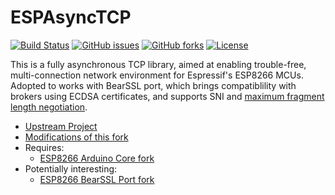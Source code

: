 # ESPAsyncTCP
[![Build Status](https://travis-ci.org/Adam5Wu/ESPAsyncTCP.svg?branch=adam5wu/master)](https://travis-ci.org/Adam5Wu/ESPAsyncTCP)
[![GitHub issues](https://img.shields.io/github/issues/Adam5Wu/ESPAsyncTCP.svg)](https://github.com/Adam5Wu/ESPAsyncTCP/issues)
[![GitHub forks](https://img.shields.io/github/forks/Adam5Wu/ESPAsyncTCP.svg)](https://github.com/Adam5Wu/ESPAsyncTCP/network)
[![License](https://img.shields.io/github/license/Adam5Wu/ESPAsyncTCP.svg)](./LICENSE.txt)

This is a fully asynchronous TCP library, aimed at enabling trouble-free, multi-connection network environment for Espressif's ESP8266 MCUs.
Adopted to works with BearSSL port, which brings compatiblility with brokers using ECDSA certificates, and supports SNI and [maximum fragment length negotiation](https://tools.ietf.org/html/rfc6066#page-8).

* [Upstream Project](https://github.com/me-no-dev/ESPAsyncTCP-esp8266)
* [Modifications of this fork](MODIFICATIONS.md)
* Requires:
	- [ESP8266 Arduino Core fork](https://github.com/Adam5Wu/Arduino)
* Potentially interesting:
	- [ESP8266 BearSSL Port fork](https://github.com/Adam5Wu/bearssl-esp8266)
